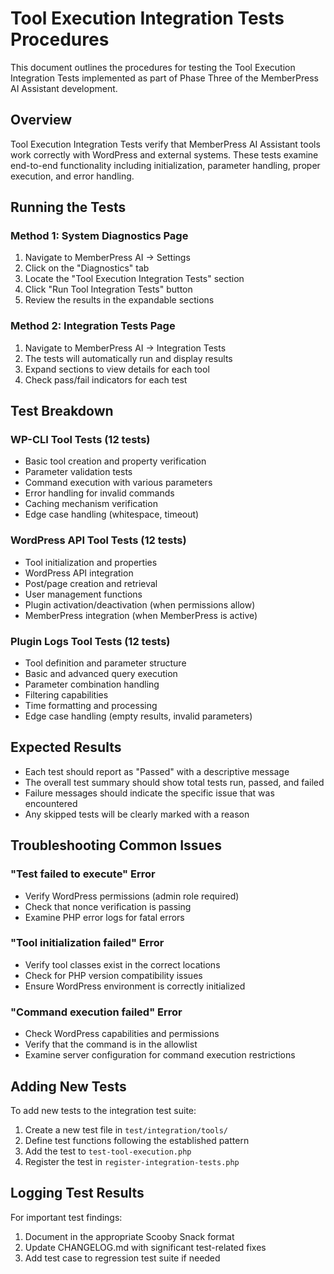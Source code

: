 # Tool Execution Integration Tests Procedures

This document outlines the procedures for testing the Tool Execution Integration Tests implemented as part of Phase Three of the MemberPress AI Assistant development.

## Overview

Tool Execution Integration Tests verify that MemberPress AI Assistant tools work correctly with WordPress and external systems. These tests examine end-to-end functionality including initialization, parameter handling, proper execution, and error handling.

## Running the Tests

### Method 1: System Diagnostics Page

1. Navigate to MemberPress AI → Settings
2. Click on the "Diagnostics" tab
3. Locate the "Tool Execution Integration Tests" section
4. Click "Run Tool Integration Tests" button
5. Review the results in the expandable sections

### Method 2: Integration Tests Page

1. Navigate to MemberPress AI → Integration Tests
2. The tests will automatically run and display results
3. Expand sections to view details for each tool
4. Check pass/fail indicators for each test

## Test Breakdown

### WP-CLI Tool Tests (12 tests)
- Basic tool creation and property verification
- Parameter validation tests
- Command execution with various parameters
- Error handling for invalid commands
- Caching mechanism verification
- Edge case handling (whitespace, timeout)

### WordPress API Tool Tests (12 tests)
- Tool initialization and properties
- WordPress API integration
- Post/page creation and retrieval
- User management functions
- Plugin activation/deactivation (when permissions allow)
- MemberPress integration (when MemberPress is active)

### Plugin Logs Tool Tests (12 tests)
- Tool definition and parameter structure
- Basic and advanced query execution
- Parameter combination handling
- Filtering capabilities
- Time formatting and processing
- Edge case handling (empty results, invalid parameters)

## Expected Results

- Each test should report as "Passed" with a descriptive message
- The overall test summary should show total tests run, passed, and failed
- Failure messages should indicate the specific issue that was encountered
- Any skipped tests will be clearly marked with a reason

## Troubleshooting Common Issues

### "Test failed to execute" Error
- Verify WordPress permissions (admin role required)
- Check that nonce verification is passing
- Examine PHP error logs for fatal errors

### "Tool initialization failed" Error
- Verify tool classes exist in the correct locations
- Check for PHP version compatibility issues
- Ensure WordPress environment is correctly initialized

### "Command execution failed" Error
- Check WordPress capabilities and permissions
- Verify that the command is in the allowlist
- Examine server configuration for command execution restrictions

## Adding New Tests

To add new tests to the integration test suite:

1. Create a new test file in `test/integration/tools/`
2. Define test functions following the established pattern
3. Add the test to `test-tool-execution.php`
4. Register the test in `register-integration-tests.php`

## Logging Test Results

For important test findings:

1. Document in the appropriate Scooby Snack format
2. Update CHANGELOG.md with significant test-related fixes
3. Add test case to regression test suite if needed